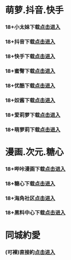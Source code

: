 # 萌萝.抖音.快手
### 18+小太妹下载<a rel="nofollow noopener" href="https://c3oaokgxkuuz.top/?channel_code=MIM03BBG" target="_blank">点击进入</a>
### 18+抖音下载<a rel="nofollow noopener" href="https://y3iuc4ryjlyi.top/?channel_code=MIM05BBG" target="_blank">点击进入</a>
### 18+快手下载<a rel="nofollow noopener" href="https://1zdln0uo3xvu.top/?channel_code=MIM04BBG" target="_blank">点击进入</a>
### 18+蜜臀下载<a rel="nofollow noopener" href="https://o556tz8587s0.top/?channel_code=MIM18BBG" target="_blank">点击进入</a>
### 18+优酷下载<a rel="nofollow noopener" href="https://0bplzq2brwnr.top/?channel_code=MIM13BBG" target="_blank">点击进入</a>
### 18+奴酱下载<a rel="nofollow noopener" href="https://30m2qnlfeok1.top/?channel_code=MIM17BBG" target="_blank">点击进入</a>
### 18+爱莉萝下载<a rel="nofollow noopener" href="https://si9c1p4fca76.top/?channel_code=MIM33BBG" target="_blank">点击进入</a>
### 18+萌萝莉下载<a rel="nofollow noopener" href="https://0o9ggywz8kb6.top/?channel_code=MIM33BBG" target="_blank">点击进入</a>
# 漫画.次元.糖心
### 18+哔咔漫画下载<a rel="nofollow noopener" href="https://bk2usqlgy.com?ch=oebg21bk" target="_blank">点击进入</a>
### 18+糖心下载<a rel="nofollow noopener" href="https://tx4cugjl6.com/?_c=oebg31tx" target="_blank">点击进入</a>
### 18+海角社区<a rel="nofollow noopener" href="https://d.hj92kb.com/?channel=ykhjqq1" target="_blank">点击进入</a>
### 18+黑料中心下载<a rel="nofollow noopener" href="https://mxvnlnziah2d.top/?channel_code=MIM02BBG" target="_blank">点击进入</a>
# 同城約愛
### (可裸)直接約<a rel="nofollow noopener" href="https://jy0110-1319317974.cos.accelerate.myqcloud.com/location.html?t=001gz_298" target="_blank">点击进入</a>
